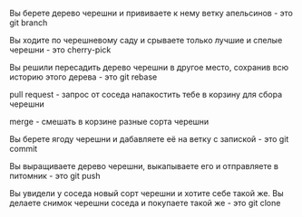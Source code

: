 Вы берете дерево черешни и прививаете к нему ветку апельсинов - это git branch

Вы ходите по черешневому саду и срываете только лучшие и спелые черешни - это cherry-pick

Вы решили пересадить дерево черешни в другое место, сохранив всю историю этого дерева - это git rebase

pull request - запрос от соседа напакостить тебе в корзину для сбора черешни

merge - смешать в корзине разные сорта черешни

Вы берете ягоду черешни и дабавляете её на ветку с запиской - это git commit

Вы выращиваете дерево черешни, выкапываете его и отправляете в питомник - это git push

Вы увидели у соседа новый сорт черешни и хотите себе такой же. Вы делаете снимок черешни соседа и покупаете такой же - это git clone